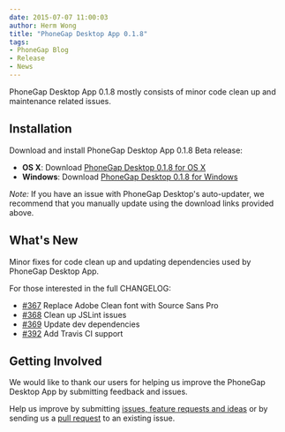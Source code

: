 ```yaml
---
date: 2015-07-07 11:00:03
author: Herm Wong
title: "PhoneGap Desktop App 0.1.8"
tags:
- PhoneGap Blog
- Release
- News
---
```


PhoneGap Desktop App 0.1.8 mostly consists of minor code clean up and maintenance related issues.

## Installation

Download and install PhoneGap Desktop App 0.1.8 Beta release:

- __OS X__: Download [PhoneGap Desktop 0.1.8 for OS X](https://github.com/phonegap/phonegap-app-desktop/releases/download/0.1.8/PhoneGapDesktop.dmg)
- __Windows__: Download [PhoneGap Desktop 0.1.8 for Windows](https://github.com/phonegap/phonegap-app-desktop/releases/download/0.1.8/PhoneGapSetup.exe)

_Note:_ If you have an issue with PhoneGap Desktop's auto-updater, we recommend that you manually update using the download links provided above.

## What's New

Minor fixes for code clean up and updating dependencies used by PhoneGap Desktop App.

For those interested in the full CHANGELOG:

- [#367](https://github.com/phonegap/phonegap-app-desktop/issues/367) Replace Adobe Clean font with Source Sans Pro
- [#368](https://github.com/phonegap/phonegap-app-desktop/issues/368) Clean up JSLint issues
- [#369](https://github.com/phonegap/phonegap-app-desktop/issues/369) Update dev dependencies
- [#392](https://github.com/phonegap/phonegap-app-desktop/issues/392) Add Travis CI support

## Getting Involved

We would like to thank our users for helping us improve the PhoneGap Desktop App by submitting feedback and issues.

Help us improve by submitting [issues, feature requests and ideas](https://github.com/phonegap/phonegap-app-desktop/issues) or by sending us a [pull request](https://github.com/phonegap/phonegap-app-desktop) to an existing issue.
